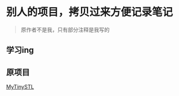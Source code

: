 # 别人的项目，拷贝过来方便记录笔记

> 原作者不是我，只有部分注释是我写的

## 学习ing

## 原项目

[MyTinySTL](https://github.com/Alinshans/MyTinySTL)
